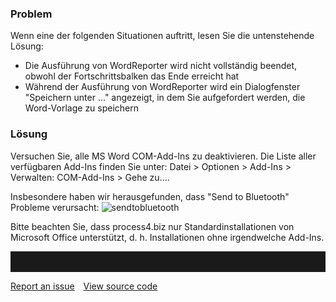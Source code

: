 ### Problem

Wenn eine der folgenden Situationen auftritt, lesen Sie die untenstehende Lösung:

- Die Ausführung von WordReporter wird nicht vollständig beendet, obwohl der Fortschrittsbalken das Ende erreicht hat
- Während der Ausführung von WordReporter wird ein Dialogfenster "Speichern unter ..." angezeigt, in dem Sie aufgefordert werden, die Word-Vorlage zu speichern

### Lösung

Versuchen Sie, alle MS Word COM-Add-Ins zu deaktivieren. Die Liste aller verfügbaren Add-Ins finden Sie unter: Datei > Optionen > Add-Ins > Verwalten: COM-Add-Ins  > Gehe zu....

Insbesondere haben wir herausgefunden, dass "Send to Bluetooth" Probleme verursacht:
![sendtobluetooth](//images.ctfassets.net/utx1h0gfm1om/4xFGZoAzFZKxw4tvNw1Ifx/aed6fd344af1e2730e42a5781eeee22b/sendtobluetooth.png)

Bitte beachten Sie, dass process4.biz nur Standardinstallationen von Microsoft Office unterstützt, d. h. Installationen ohne irgendwelche Add-Ins.
<hr style="padding-top:2rem" />
<a href="https://github.com/process4/docs/issues" target="_blank" class="bgw btn btn-primary btn-lg shadow-sm">Report an issue</a>
<a href="https://github.com/process4/docs" target="_blank" class="bgw btn btn-primary btn-lg shadow-sm" style="margin-left:10px;">View source code</a>